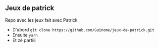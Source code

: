 ## Jeux de patrick

Repo avec les jeux fait avec Patrick

- D'abord `git clone https://github.com/Guinome/jeux-de-patrick.git`
- Ensuite `yarn`
- Et zé partiiii
